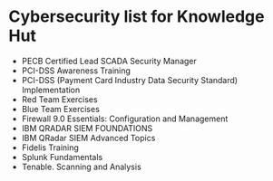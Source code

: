 # Cybersecurity list for Knowledge Hut

* PECB Certified Lead SCADA Security Manager
* PCI-DSS Awareness Training
* PCI-DSS (Payment Card Industry Data Security Standard) Implementation
* Red Team Exercises
* Blue Team Exercises
* Firewall 9.0 Essentials: Configuration and Management
* IBM QRADAR SIEM FOUNDATIONS
* IBM QRadar SIEM Advanced Topics
* Fidelis Training
* Splunk Fundamentals
* Tenable. Scanning and Analysis
